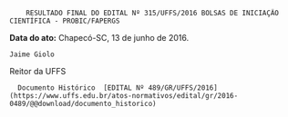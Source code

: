         RESULTADO FINAL DO EDITAL Nº 315/UFFS/2016 BOLSAS DE INICIAÇÃO CIENTÍFICA - PROBIC/FAPERGS  

   **Data do ato:** Chapecó-SC, 13 de junho de 2016.   
 

    Jaime Giolo   
 Reitor da UFFS 

      Documento Histórico  [EDITAL Nº 489/GR/UFFS/2016](https://www.uffs.edu.br/atos-normativos/edital/gr/2016-0489/@@download/documento_historico)     
      